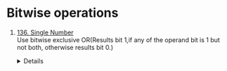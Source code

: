 # Bitwise operations
1. [136. Single Number](https://leetcode.com/problems/single-number)  
    Use bitwise exclusive OR(Results bit 1,if any of the operand bit is 1 but not both, otherwise results bit 0.)
    <details>

      ```python
      def singleNumber(self, nums: List[int]) -> int:
          result = 0
          for n in nums:
              result ^= n
          return result      
      ```
    </details>
